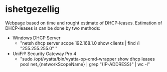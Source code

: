# ishetgezellig

Webpage based on time and rought estimate of DHCP-leases.
Estimation of DHCP-leases is can be done by two methods:
- Windows DHCP Server 
  - "netsh dhcp server scope 192.168.1.0 show clients | find /i "255.255.255.0" "
- UniFi® Security Gateway Pro 4 
  - "sudo /opt/vyatta/bin/vyatta-op-cmd-wrapper show dhcp leases pool net_{networkScopeName} | grep "{IP-ADDRESS}" | wc -l"

